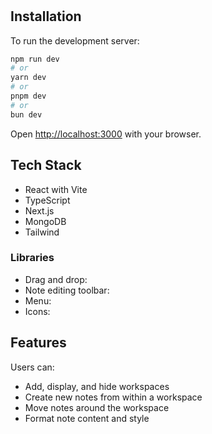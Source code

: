 #

## Installation

To run the development server:

```bash
npm run dev
# or
yarn dev
# or
pnpm dev
# or
bun dev
```

Open [http://localhost:3000](http://localhost:3000) with your browser.


## Tech Stack
- React with Vite
- TypeScript
- Next.js
- MongoDB
- Tailwind

### Libraries
- Drag and drop:
- Note editing toolbar:
- Menu:
- Icons:

## Features
Users can:
- Add, display, and hide workspaces
- Create new notes from within a workspace
- Move notes around the workspace
- Format note content and style